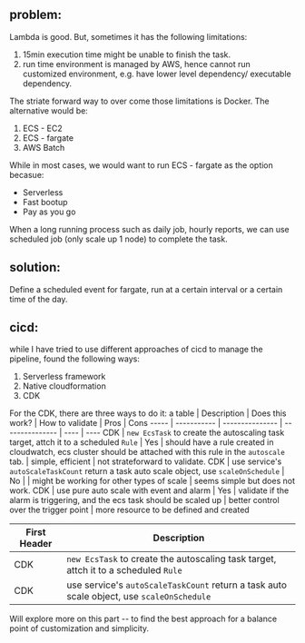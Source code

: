 ## problem:
Lambda is good. But, sometimes it has the following limitations:
1. 15min execution time might be unable to finish the task.
2. run time environment is managed by AWS, hence cannot run customized environment, e.g. have lower level dependency/ executable dependency.

The striate forward way to over come those limitations is Docker. The alternative would be:
1. ECS - EC2
2. ECS - fargate
3. AWS Batch

While in most cases, we would want to run ECS - fargate as the option becasue:
* Serverless
* Fast bootup
* Pay as you go

When a long running process such as daily job, hourly reports, we can use scheduled job (only scale up 1 node) to complete the task.

## solution:
Define a scheduled event for fargate, run at a certain interval or a certain time of the day.

## cicd:
while I have tried to use different approaches of cicd to manage the pipeline, found the following ways:
1. Serverless framework
2. Native cloudformation
3. CDK

For the CDK, there are three ways to do it:
a table | Description | Does this work? | How to validate | Pros | Cons
----- | ----------- | --------------- | --------------- | ---- | ----
CDK   | `new EcsTask` to create the autoscaling task target, attch it to a scheduled `Rule` | Yes | should have a rule created in cloudwatch, ecs cluster should be attached with this rule in the `autoscale` tab. | simple, efficient | not strateforward to validate.
CDK   | use service's `autoScaleTaskCount` return a task auto scale object, use `scaleOnSchedule` | No | | might be working for other types of scale | seems simple but does not work.
CDK   | use pure auto scale with event and alarm | Yes | validate if the alarm is triggering, and the ecs task should be scaled up | better control over the trigger point | more resource to be defined and created

First Header | Description
------------ | -------------
CDK | `new EcsTask` to create the autoscaling task target, attch it to a scheduled `Rule`
CDK | use service's `autoScaleTaskCount` return a task auto scale object, use `scaleOnSchedule`

Will explore more on this part -- to find the best approach for a balance point of customization and simplicity.